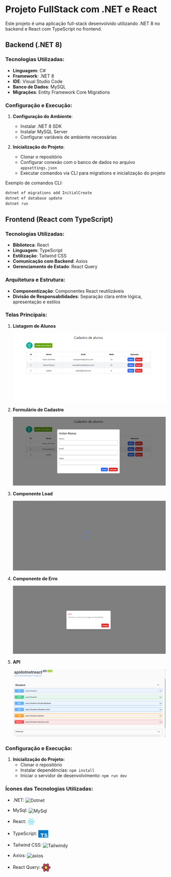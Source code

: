 # Projeto FullStack com .NET e React

Este projeto é uma aplicação full-stack desenvolvido utilizando .NET 8 no backend e React com TypeScript no frontend.

## Backend (.NET 8)

### Tecnologias Utilizadas:

- **Linguagem**: C#
- **Framework**: .NET 8
- **IDE**: Visual Studio Code
- **Banco de Dados**: MySQL
- **Migrações**: Entity Framework Core Migrations

### Configuração e Execução:

1. **Configuração do Ambiente**:

   - Instalar .NET 8 SDK
   - Instalar MySQL Server
   - Configurar variáveis de ambiente necessárias

2. **Inicialização do Projeto**:
   - Clonar o repositório
   - Configurar conexão com o banco de dados no arquivo `appsettings.json`
   - Executar comandos via CLI para migrations e inicialização do projeto

Exemplo de comandos CLI:

```bash
dotnet ef migrations add InitialCreate
dotnet ef database update
dotnet run
```

## Frontend (React com TypeScript)

### Tecnologias Utilizadas:

- **Biblioteca**: React
- **Linguagem**: TypeScript
- **Estilização**: Tailwind CSS
- **Comunicação com Backend**: Axios
- **Gerenciamento de Estado**: React Query

### Arquitetura e Estrutura:

- **Componentização**: Componentes React reutilizáveis
- **Divisão de Responsabilidades**: Separação clara entre lógica, apresentação e estilos

### Telas Principais:

1. **Listagem de Alunos**

   ![Incluir link para a imagem da Listagem de Alunos](./img/list-student.png)

2. **Formulário de Cadastro**

   ![Incluir link para a imagem da Listagem de Alunos](./img/form-student.png)

3. **Componente Load**

   ![Incluir link para a imagem da Listagem de Alunos](./img/load.png)

4. **Componente de Erro**

   ![Incluir link para a imagem da Listagem de Alunos](./img/error.png)

5. **API**

   ![Incluir link para a imagem da Listagem de Alunos](./img/api.png)

### Configuração e Execução:

1. **Inicialização do Projeto:**
   - Clonar o repositório
   - Instalar dependências: `npm install`
   - Iniciar o servidor de desenvolvimento: `npm run dev`

### Ícones das Tecnologias Utilizadas:

- .NET: <img align="center" alt="Dotnet" height="28" width="40" src="https://cdn.jsdelivr.net/gh/devicons/devicon/icons/dotnetcore/dotnetcore-original.svg" />

- MySql: <img align="center" alt="MySql" height="30" width="40" src="https://cdn.jsdelivr.net/gh/devicons/devicon/icons/mysql/mysql-original.svg" />
- React: <img  align="center" alt="React" height="24" width="24" src="https://raw.githubusercontent.com/devicons/devicon/master/icons/react/react-original.svg">
- TypeScript: <img  align="center" alt="Ts" height="24" width="32" src="https://raw.githubusercontent.com/devicons/devicon/master/icons/typescript/typescript-plain.svg">
- Tailwind CSS: <img align="center" alt="Tailwindy" height="30" width="40" src="https://cdn.jsdelivr.net/gh/devicons/devicon/icons/tailwindcss/tailwindcss-original.svg" />
- Axios: <img align="center" alt="axios" height="30" width="40" src="https://cdn.jsdelivr.net/gh/devicons/devicon@latest/icons/axios/axios-plain.svg" />
- React Query: <img align="center" alt="Tailwindy" height="30" width="28" src="data:image/svg+xml,%3Csvg xmlns='http://www.w3.org/2000/svg' width='1.12em' height='1em' viewBox='0 0 256 230'%3E%3Cpath fill='%2300435b' d='m157.98 142.487l-4.91 8.527a8.29 8.29 0 0 1-7.182 4.151H108.27a8.29 8.29 0 0 1-7.182-4.151l-4.911-8.527zm13.747-23.87l-8.658 15.034h-71.98l-8.658-15.034zm-8.34-23.342l8.354 14.506H82.417l8.354-14.506zm-17.5-22.066a8.29 8.29 0 0 1 7.183 4.151l5.228 9.079H95.86l5.229-9.079a8.29 8.29 0 0 1 7.182-4.151z'/%3E%3Cpath fill='%23002b3b' d='M53.523 69.252c-4.167-20.206-5.062-35.704-2.368-46.957c1.602-6.693 4.53-12.153 8.984-16.093c4.702-4.159 10.646-6.2 17.326-6.2c11.018 0 22.602 5.025 34.98 14.57c5.05 3.894 10.29 8.587 15.732 14.082c.434-.557.923-1.083 1.469-1.57c15.386-13.71 28.34-22.23 39.42-25.514c6.588-1.954 12.773-2.14 18.405-.244c5.946 2 10.683 6.137 14.026 11.93c5.516 9.561 6.97 22.124 4.914 37.637c-.838 6.323-2.271 13.21-4.296 20.673c.764.092 1.53.262 2.288.513c19.521 6.47 33.345 13.426 41.714 21.377c4.98 4.73 8.231 9.996 9.407 15.826c1.24 6.153.03 12.324-3.308 18.113c-5.506 9.548-15.63 17.077-30.052 23.041c-5.79 2.395-12.343 4.564-19.664 6.515c.334.754.594 1.555.767 2.395c4.167 20.206 5.061 35.704 2.368 46.957c-1.602 6.693-4.531 12.153-8.985 16.093c-4.701 4.159-10.646 6.2-17.325 6.2c-11.019 0-22.602-5.025-34.98-14.57c-5.104-3.936-10.402-8.687-15.907-14.258a11.7 11.7 0 0 1-2.084 2.442c-15.386 13.712-28.34 22.23-39.42 25.515c-6.588 1.954-12.773 2.14-18.405.244c-5.946-2-10.683-6.137-14.026-11.93c-5.516-9.561-6.97-22.124-4.914-37.637c.869-6.551 2.376-13.709 4.518-21.485a11.7 11.7 0 0 1-2.51-.537c-19.521-6.47-33.345-13.426-41.714-21.377c-4.98-4.73-8.231-9.996-9.407-15.826c-1.24-6.153-.03-12.325 3.308-18.114c5.506-9.547 15.63-17.077 30.052-23.04c5.963-2.467 12.734-4.693 20.32-6.689a12 12 0 0 1-.633-2.082'/%3E%3Cpath fill='%23ff4154' d='M189.647 161.333a3.684 3.684 0 0 1 4.235 2.81l.023.112l.207 1.075q10.065 52.915-14.18 52.915q-23.72 0-60.392-45.153a3.684 3.684 0 0 1 2.777-6.005h.114l1.288.009q15.432.084 30.004-1.076q17.2-1.37 35.924-4.687M78.646 134.667l.062.105l.646 1.127q7.765 13.5 16.18 25.627q9.912 14.28 22.29 28.914a3.684 3.684 0 0 1-.309 5.082l-.093.083l-.83.715q-40.96 35.096-53.244 14.012q-12.025-20.636 8.719-75.047a3.683 3.683 0 0 1 6.579-.618m124.857-52.054l.112.037l1.028.354q50.557 17.588 38.416 38.655q-11.874 20.605-69.041 30.004a3.683 3.683 0 0 1-3.773-5.501q8.188-13.928 14.749-27.717q7.44-15.638 13.965-33.57a3.684 3.684 0 0 1 4.432-2.295zM84.446 76.71a3.683 3.683 0 0 1 1.31 5.042q-8.19 13.927-14.75 27.717q-7.44 15.637-13.965 33.57a3.684 3.684 0 0 1-4.544 2.262l-.112-.037l-1.028-.355Q.8 127.322 12.941 106.255Q24.815 85.65 81.982 76.25c.85-.14 1.722.022 2.464.459m108.206-57.748q12.025 20.637-8.719 75.048a3.683 3.683 0 0 1-6.579.618l-.062-.105l-.646-1.127q-7.765-13.5-16.18-25.627q-9.912-14.28-22.29-28.914a3.684 3.684 0 0 1 .309-5.082l.093-.083l.83-.715q40.96-35.095 53.244-14.013M77.45 10.59q23.721 0 60.392 45.152a3.684 3.684 0 0 1-2.777 6.005h-.114l-1.288-.008q-15.431-.084-30.003 1.076q-17.202 1.37-35.925 4.687a3.684 3.684 0 0 1-4.234-2.81l-.024-.113l-.207-1.074Q53.204 10.59 77.45 10.59'/%3E%3Cpath fill='%23ffd94c' d='M111.295 73.67h31.576a12.89 12.89 0 0 1 11.181 6.475l15.855 27.626a12.89 12.89 0 0 1 0 12.834l-15.855 27.626a12.89 12.89 0 0 1-11.181 6.475h-31.576c-4.618 0-8.883-2.47-11.182-6.475L84.26 120.605a12.89 12.89 0 0 1 0-12.834l15.854-27.626a12.89 12.89 0 0 1 11.182-6.475m26.763 8.338c4.62 0 8.888 2.473 11.185 6.481l11.056 19.288a12.89 12.89 0 0 1 0 12.822l-11.056 19.288a12.89 12.89 0 0 1-11.185 6.48h-21.95c-4.62 0-8.888-2.472-11.185-6.48l-11.056-19.288a12.89 12.89 0 0 1 0-12.822l11.056-19.288a12.89 12.89 0 0 1 11.184-6.48zm-5.187 9.12h-11.576a12.89 12.89 0 0 0-11.179 6.47l-5.842 10.167a12.89 12.89 0 0 0 0 12.846l5.842 10.168a12.89 12.89 0 0 0 11.179 6.47h11.576c4.616 0 8.88-2.468 11.179-6.47l5.842-10.168a12.89 12.89 0 0 0 0-12.846l-5.842-10.168a12.89 12.89 0 0 0-11.179-6.47m-4.994 8.729c4.612 0 8.873 2.464 11.173 6.46l.829 1.44a12.89 12.89 0 0 1 0 12.862l-.829 1.44a12.89 12.89 0 0 1-11.173 6.46h-1.588a12.89 12.89 0 0 1-11.173-6.46l-.829-1.44a12.89 12.89 0 0 1 0-12.862l.829-1.44a12.89 12.89 0 0 1 11.173-6.46zm-.792 8.599a5.74 5.74 0 0 0-4.97 2.866a5.73 5.73 0 0 0 0 5.732a5.738 5.738 0 0 0 9.937 0a5.73 5.73 0 0 0 0-5.732a5.74 5.74 0 0 0-4.967-2.866m-46.509 5.732h10.32'/%3E%3C/svg%3E">

